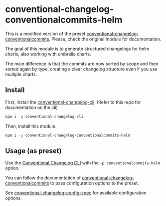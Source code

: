# conventional-changelog-conventionalcommits-helm

This is a modified version of the preset [conventional-changelog-conventionalcommits](https://github.com/conventional-changelog/conventional-changelog/tree/master/packages/conventional-changelog-conventionalcommits). Please, check the original module for documentation.

The goal of this module is to generate structured changelogs for helm charts, also working with umbrella charts.

The main difference is that the commits are now sorted by scope and then sorted again by type, creating a clear changelog structure even if you use multiple charts.

## Install

First, install the [conventional-changelog-cli](https://github.com/conventional-changelog/conventional-changelog/tree/master/packages/conventional-changelog-cli). (Refer to this repo for documentation on the cli)

```bash
npm i -g conventional-changelog-cli
```

Then, install this module.

```bash
npm i -g conventional-changelog-conventionalcommits-helm
```

## Usage (as preset)

Use the [Conventional Changelog CLI](https://github.com/conventional-changelog/conventional-changelog/tree/master/packages/conventional-changelog-cli) with the `-p conventionalcommits-helm` option.

You can follow the documentation of [conventional-changelog-conventionalcommits](https://github.com/conventional-changelog/conventional-changelog/tree/master/packages/conventional-changelog-conventionalcommits) to pass configuration options to the preset.

See [conventional-changelog-config-spec](https://github.com/conventional-changelog/conventional-changelog-config-spec) for available configuration options.

